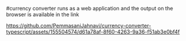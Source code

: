 #currency converter runs as a web application and the output on the browser is available in the link

https://github.com/PemmasaniJahnavi/currency-converter-typescript/assets/155504574/d61a78af-8f60-4263-9a36-f51ab3e0bf4f
